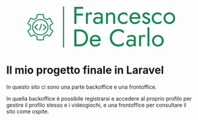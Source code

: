 <p align="center"><img src="./backend/resources/assets/img/logo/png/logo-no-background.png" width="400" alt="FDC Logo"></p>

# Il mio progetto finale in Laravel
<p>In questo sito ci sono una parte backoffice e una frontoffice.

In quella backoffice è possibile registrarsi e accedere al proprio profilo per gestire il profilo stesso e i videogiochi, e una frontoffice per consultare il sito come ospite.</p>

